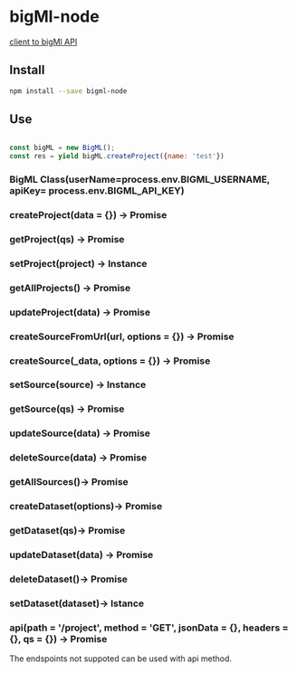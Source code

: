 # bigMl-node
[client to bigMl API](https://bigml.com/api/) 

## Install

```bash
npm install --save bigml-node
```

## Use

```js

const bigML = new BigML();
const res = yield bigML.createProject({name: 'test'})

```
### BigML Class(userName=process.env.BIGML_USERNAME, apiKey= process.env.BIGML_API_KEY) 
### createProject(data = {}) -> Promise

### getProject(qs) -> Promise
### setProject(project) -> Instance

### getAllProjects() -> Promise

### updateProject(data)  -> Promise

### createSourceFromUrl(url, options = {})  -> Promise

### createSource(_data, options = {}) -> Promise

### setSource(source) -> Instance

### getSource(qs) -> Promise

### updateSource(data) -> Promise

### deleteSource(data) -> Promise

### getAllSources()-> Promise

### createDataset(options)-> Promise

### getDataset(qs)-> Promise


### updateDataset(data) -> Promise

### deleteDataset()-> Promise

### setDataset(dataset)-> Istance

### api(path = '/project', method = 'GET', jsonData = {}, headers = {}, qs = {}) -> Promise


The endspoints not suppoted can be used with api method.